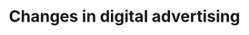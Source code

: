 ---
title: Changes in digital advertising
thumbnail: /ads/learn/category/changes-in-digital-advertising/images/thumbnail.svg
banner: /ads/learn/category/changes-in-digital-advertising/images/banner.svg
weight: 1
featured: true
---